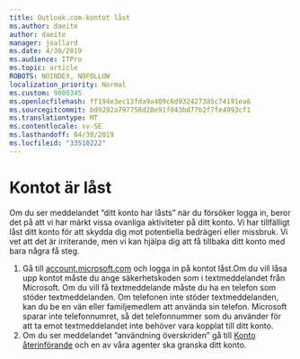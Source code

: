 ```yaml
---
title: Outlook.com-kontot låst
ms.author: daeite
author: daeite
manager: joallard
ms.date: 4/30/2019
ms.audience: ITPro
ms.topic: article
ROBOTS: NOINDEX, NOFOLLOW
localization_priority: Normal
ms.custom: 9000345
ms.openlocfilehash: ff194e3ec13fda9a409c6d932427385c74191ea6
ms.sourcegitcommit: bd9292a797758d28e91f043bd77b2f7fe4993cf1
ms.translationtype: MT
ms.contentlocale: sv-SE
ms.lasthandoff: 04/30/2019
ms.locfileid: "33510222"
---
```

# <a name="account-locked"></a>Kontot är låst

Om du ser meddelandet ”ditt konto har låsts” när du försöker logga in, beror det på att vi har märkt vissa ovanliga aktiviteter på ditt konto. Vi har tillfälligt låst ditt konto för att skydda dig mot potentiella bedrägeri eller missbruk. Vi vet att det är irriterande, men vi kan hjälpa dig att få tillbaka ditt konto med bara några få steg.

1. Gå till [account.microsoft.com](https://go.microsoft.com/fwlink/?linkid=2090484) och logga in på kontot låst.Om du vill låsa upp kontot måste du ange säkerhetskoden som i textmeddelandet från Microsoft. Om du vill få textmeddelande måste du ha en telefon som stöder textmeddelanden. Om telefonen inte stöder textmeddelanden, kan du be en vän eller familjemedlem att använda sin telefon. Microsoft sparar inte telefonnumret, så det telefonnummer som du använder för att ta emot textmeddelandet inte behöver vara kopplat till ditt konto.
2. Om du ser meddelandet ”användning överskriden” gå till [Konto återinförande](https://go.microsoft.com/fwlink/?linkid=2090483) och en av våra agenter ska granska ditt konto.